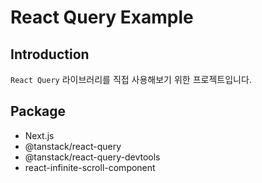 # React Query Example
## Introduction
`React Query` 라이브러리를 직접 사용해보기 위한 프로젝트입니다.  
## Package
- Next.js
- @tanstack/react-query
- @tanstack/react-query-devtools
- react-infinite-scroll-component
